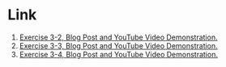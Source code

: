 # Link

1. [Exercise 3-2, Blog Post and YouTube Video Demonstration.](https://pereiradpg.blogspot.com/2025/03/c-crash-course-solution-to-exercise-3-2.html)
2. [Exercise 3-3, Blog Post and YouTube Video Demonstration.](https://pereiradpg.blogspot.com/2025/03/c-crash-course-solution-to-exercise-3-3.html)
3. [Exercise 3-4, Blog Post and YouTube Video Demonstration.](https://pereiradpg.blogspot.com/2025/03/c-crash-course-solution-to-exercise-3-4.html)